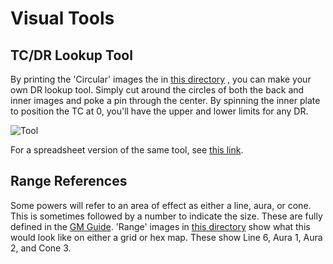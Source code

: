 # Visual Tools

## TC/DR Lookup Tool

By printing the 'Circular' images the in
[this directory](https://github.com/DeckofAdventures/TheGame/tree/main/docs/src/1_Mechanics/Visual_Tools)
, you can make your own DR lookup tool. Simply cut around the circles of both the back
  and inner images and poke a pin through the center. By spinning the inner plate to
  position the TC at 0, you'll have the upper and lower limits for any DR.

![Tool](./1_Circular_Assembled.PNG)

For a spreadsheet version of the same tool, see [this link](https://docs.google.com/spreadsheets/d/1diVpp0g3hydUSgXpEy2Snby42OAUWhZ9lvJsiKR71vM/edit?usp=sharing).

## Range References

Some powers will refer to an area of effect as either a line, aura, or cone. This is
sometimes followed by a number to indicate the size. These are fully defined in the
[GM Guide](../02_GMGuide.md#moving-in-space). 'Range' images in
[this directory](https://github.com/DeckofAdventures/TheGame/tree/main/docs/src/1_Mechanics/Visual_Tools)
show what this would look like on either a grid or hex map. These show Line 6, Aura 1,
Aura 2, and Cone 3.
